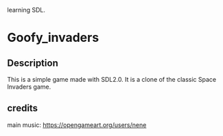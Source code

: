 learning SDL.

# Goofy_invaders

## Description

This is a simple game made with SDL2.0. It is a clone of the classic Space Invaders game.

## credits
main music: https://opengameart.org/users/nene